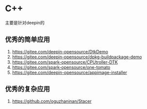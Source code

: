 C++
===
主要是针对deepin的

## 优秀的简单应用

1. https://gitee.com/deepin-opensource/DtkDemo
1. https://gitee.com/deepin-opensource/dpkg-buildpackage-demo
1. https://gitee.com/spark-opensource/CPUtroller-DTK
1. https://gitee.com/spark-opensource/one-tomato
1. https://gitee.com/deepin-opensource/appimage-installer

## 优秀的复杂应用

1. https://github.com/oguzhaninan/Stacer